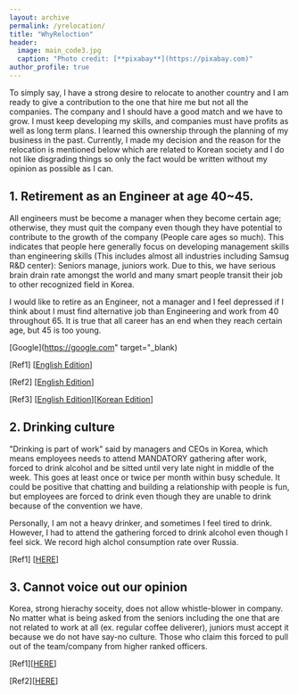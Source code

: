 ```yaml
---
layout: archive
permalink: /yrelocation/
title: "WhyReloction"
header:
  image: main_code3.jpg
  caption: "Photo credit: [**pixabay**](https://pixabay.com)"
author_profile: true
---
```


To simply say, I have a strong desire to relocate to another country and I am ready to give a contribution to the one that hire me but not all the companies. The company and I should have a good match and we have to grow. I must keep developing my skills, and companies must have profits as well as long term plans. I learned this ownership through the planning of my business in the past. Currently, I made my decision and the reason for the relocation is mentioned below which are related to Korean society and I do not like disgrading things so only the fact would be written without my opinion as possible as I can. 


## 1. Retirement as an Engineer at age 40~45.

All engineers must be become a manager when they become certain age; otherwise, they must quit the company even though they have potential to contribute to the growth of the company (People care ages so much). This indicates that people here generally focus on developing management skills than engineering skills (This includes almost all industries including Samsug R&D center): Seniors manage, juniors work. Due to this, we have serious brain drain rate amongst the world and many smart people transit their job to other recognized field in Korea. 

I would like to retire as an Engineer, not a manager and I feel depressed if I think about I must find alternative job than Engineering and work from 40 throughout 65. It is true that all career has an end when they reach certain age, but 45 is too young.

[Google](https://google.com" target="_blank)

[Ref1] [[English Edition](http://english.etnews.com/20151211200003)]

[Ref2] [[English Edition](http://www.koreaherald.com/view.php?ud=20151126001095)]

[Ref3] [[English Edition](http://thethreewisemonkeys.com/2012/09/03/inside-korean-work-culture-overworked-and-underappreciated/)][[Korean Edition](http://news.chosun.com/site/data/html_dir/2015/11/26/2015112604149.html)]


## 2. Drinking culture

"Drinking is part of work" said by managers and CEOs in Korea, which means employees needs to attend MANDATORY gathering after work, forced to drink alcohol and be sitted until very late night in middle of the week. This goes at least once or twice per month within busy schedule. It could be positive that chatting and building a relationship with people is fun, but employees are forced to drink even though they are unable to drink because of the convention we have.

Personally, I am not a heavy drinker, and sometimes I feel tired to drink. However, I had to attend the gathering forced to drink alcohol even though I feel sick. We record high alchol consumption rate over Russia.

[Ref1] [[HERE](http://www.aclipse.net/teach-in-korea/cultural-tips)]

## 3. Cannot voice out our opinion

Korea, strong hierachy soceity, does not allow whistle-blower in company. No matter what is being asked from the seniors including the one that are not related to work at all (ex. regular coffee deliverer), juniors must accept it because we do not have say-no culture. Those who claim this forced to pull out of the team/company from higher ranked officers.

[Ref1][[HERE](http://mobile.nytimes.com/2016/11/09/business/international/south-korea-whistle-blower-corruption.html)]

[Ref2][[HERE](http://edition.cnn.com/2015/07/23/asia/south-korea-work-culture/index.html)]